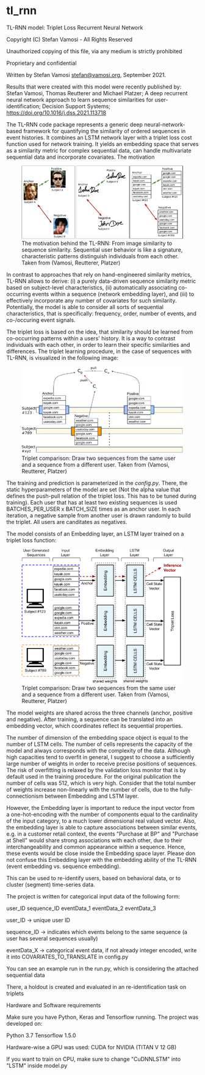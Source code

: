 # tl_rnn
TL-RNN model: Triplet Loss Recurrent Neural Network

Copyright (C) Stefan Vamosi - All Rights Reserved

Unauthorized copying of this file, via any medium is strictly prohibited

Proprietary and confidential

Written by Stefan Vamosi <stefan@vamosi.org>, September 2021.

Results that were created with this model were recently published by: Stefan Vamosi, Thomas Reutterer and Michael Platzer; A deep recurrent neural network approach to learn sequence similarities for user-identification; Decision Support Systems; https://doi.org/10.1016/j.dss.2021.113718

The TL-RNN code package represents a generic deep neural-network-based framework for quantifying the similarity of ordered sequences in event histories. It combines an LSTM network layer with a triplet loss cost function used for network training. It yields an embedding space that serves as a similarity metric for complex sequential data, can handle multivariate sequential data and incorporate covariates. The motivation 

<figure><img src="images/running_example_seqs.png"><figcaption>The motivation behind the TL-RNN: From image similarity to sequence similarity. Sequential user behavior is like a signature, characteristic patterns distinguish individuals from each other. Taken from (Vamosi, Reutterer, Platzer)</figcaption></figure>


In contrast to approaches that rely on hand-engineered similarity metrics, TL-RNN allows to derive: (i) a purely data-driven sequence similarity metric based on subject-level characteristics, (ii) automatically associating co-occurring events within a sequence (network embedding layer), and (iii) to effectively incorporate any number of covariates for such similarity. Potentially, the model is able to consider all sorts of sequential characteristics, that is specifically: frequency, order, number of events, and co-/occuring event signals.

The triplet loss is based on the idea, that similarity should be learned from co-occurring patterns within a users' history. It is a way to contrast individuals with each other, in order to learn their specific similarities and differences. The triplet learning procedure, in the case of sequences with TL-RNN, is visualized in the following image: 

<figure><img src="images/Sample_Draw_runningexample.png"><figcaption>Triplet comparison: Draw two sequences from the same user and a sequence from a different user. Taken from (Vamosi, Reutterer, Platzer)</figcaption></figure>


The training and prediction is parameterized in the *config.py*. There, the static hyperparameters of the model are set (Not the alpha value that defines the push-pull relation of the triplet loss. This has to be tuned during training). Each user that has at least two existing sequences is used BATCHES_PER_USER x BATCH_SIZE times as an anchor user. In each iteration, a negative sample from another user is drawn randomly to build the triplet. All users are canditates as negatives.

The model consists of an Embedding layer, an LSTM layer trained on a triplet loss function:

<figure><img src="images/Model_Structure.png"><figcaption>Triplet comparison: Draw two sequences from the same user and a sequence from a different user. Taken from (Vamosi, Reutterer, Platzer)</figcaption></figure>


The model weights are shared across the three channels (anchor, positive and negative). After training, a sequence can be translated into an embedding vector, which coordinates reflect its sequential properties. 

The number of dimension of the embedding space object is equal to the number of LSTM cells. The number of cells represents the capacity of the model and always corresponds with the complexity of the data. Although high capacities tend to overfit in general, I suggest to choose a sufficiently large number of weights in order to receive precise positions of sequences. The risk of overfitting is relaxed by the validation loss monitor that is by default used in the training procedure. For the original publication the number of cells was 512, which is very high. Consider that the total number of weights increase non-linearly with the number of cells, due to the fully-connectionism between Embedding and LSTM layer. 

However, the Embedding layer is important to reduce the input vector from a one-hot-encoding with the number of components equal to the cardinality of the input category, to a much lower dimensional real valued vector. Also, the embedding layer is able to capture associations between similar events, e.g. in a customer retail context, the events "Purchase at BP" and "Purchase at Shell" would share strong associations with each other, due to their interchangeability and common appearance within a sequence. Hence, these events would be close inside the Embedding space layer. Please don not confuse this Embedding layer with the embedding ability of the TL-RNN (event embedding vs. sequence embedding).


This can be used to re-identify users, based on behavioral data, or to cluster (segment)
time-series data.

The project is written for categorical input data of the following form:


user_ID     sequence_ID     eventData_1     eventData_2     eventData_3

user_ID -> unique user ID

sequence_ID -> indicates which events belong to the same sequence (a user has several sequences
usually)

eventData_X -> categorical event data, if not already integer encoded, write it into 
COVARIATES_TO_TRANSLATE in config.py

You can see an example run in the run.py, which is considering the attached sequential data

There, a holdout is created and evaluated in an re-identification task on triplets 

Hardware and Software requirements

Make sure you have Python, Keras and Tensorflow running. The project was developed on:

Python 3.7 
Tensorflow 1.5.0

Hardware-wise a GPU was used: CUDA for NVIDIA (TITAN V 12 GB)

If you want to train on CPU, make sure to change "CuDNNLSTM" into "LSTM" inside model.py
